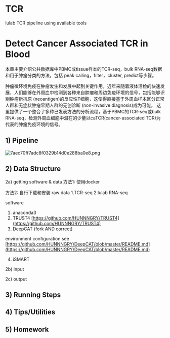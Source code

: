 # TCR
lulab TCR pipeline using available tools

# Detect Cancer Associated TCR in Blood

本章主要介绍公共数据库中PBMC或tissue样本的TCR-seq，bulk RNA-seq数据和用于肿瘤分类的方法，包括 peak calling，filter，cluster, predict等步骤。

肿瘤微环境免疫在肿瘤发生和发展中起到关键作用，近年来随着液体活检的快速发展，人们能够在外周血中检测到各种来自肿瘤和周边免疫环境的信号，包括能够识别肿瘤新抗原 (neoantigen)的反应性T细胞，这使得直接基于外周血样本区分正常人群和无症状肿瘤早期人群的无创诊断 (non-invasive diagnosis)成为可能。
这里提供了一个整合了多种已发表方法的分析流程，基于PBMC的TCR-seq或bulk RNA-seq，检测外周血细胞中潜在的少量以caTCR(cancer-associated TCR)为代表的肿瘤免疫环境的信号。


## 1) Pipeline
![7aec70ff7adc8f0329b14d0e288ba0e8.png](evernotecid://6BB70527-BB50-40E3-8023-A07526CA92F8/appyinxiangcom/28382199/ENResource/p33)

## 2) Data Structure
2a) getting software & data
方法1: 使用docker

方法2: 自行下载和安装
raw data
1.TCR-seq
2.lulab RNA-seq

software

1. anaconda3
2. TRUST4
[https://github.com/HUNNNGRY/TRUST4](https://github.com/HUNNNGRY/TRUST4)
3. DeepCAT (fork AND correct)

environment configuration see [https://github.com/HUNNNGRY/DeepCAT/blob/master/README.md](https://github.com/HUNNNGRY/DeepCAT/blob/master/README.md)

4. iSMART

2b) input

2c) output


## 3) Running Steps

## 4) Tips/Utilities

## 5) Homework
